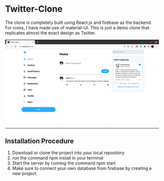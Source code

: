# Twitter-Clone

The clone is completely built using React.js and firebase as the backend. For icons, I have made use of material-UI. This is just a demo clone that replicates almost the exact design as Twitter.

<img src="https://github.com/Prajwalhn18/twitter-clone/blob/main/src/twitter-clone.png" />
<hr>

## Installation Procedure

1) Download or clone the project into your local repository
2) run the command npm install in your terminal
3) Start the server by running the command npm start
4) Make sure to connect your own database from firebase by creating a new project. 
